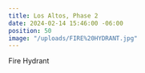 ```yaml
---
title: Los Altos, Phase 2
date: 2024-02-14 15:46:00 -06:00
position: 50
image: "/uploads/FIRE%20HYDRANT.jpg"
---
```


Fire Hydrant